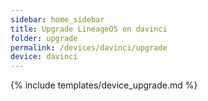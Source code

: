 ```yaml
---
sidebar: home_sidebar
title: Upgrade LineageOS on davinci
folder: upgrade
permalink: /devices/davinci/upgrade
device: davinci
---
```

{% include templates/device_upgrade.md %}
